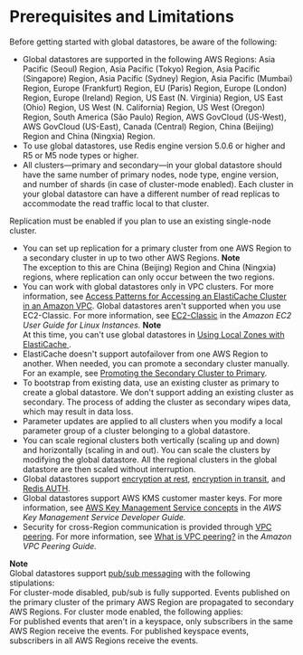# Prerequisites and Limitations<a name="Redis-Global-Datastores-Getting-Started"></a>

Before getting started with global datastores, be aware of the following:
+ Global datastores are supported in the following AWS Regions: Asia Pacific \(Seoul\) Region, Asia Pacific \(Tokyo\) Region, Asia Pacific \(Singapore\) Region, Asia Pacific \(Sydney\) Region, Asia Pacific \(Mumbai\) Region, Europe \(Frankfurt\) Region, EU \(Paris\) Region, Europe \(London\) Region, Europe \(Ireland\) Region, US East \(N\. Virginia\) Region, US East \(Ohio\) Region, US West \(N\. California\) Region, US West \(Oregon\) Region, South America \(São Paulo\) Region, AWS GovCloud \(US\-West\), AWS GovCloud \(US\-East\), Canada \(Central\) Region, China \(Beijing\) Region and China \(Ningxia\) Region\. 
+ To use global datastores, use Redis engine version 5\.0\.6 or higher and R5 or M5 node types or higher\.
+  All clusters—primary and secondary—in your global datastore should have the same number of primary nodes, node type, engine version, and number of shards \(in case of cluster\-mode enabled\)\. Each cluster in your global datastore can have a different number of read replicas to accommodate the read traffic local to that cluster\. 

  Replication must be enabled if you plan to use an existing single\-node cluster\.
+ You can set up replication for a primary cluster from one AWS Region to a secondary cluster in up to two other AWS Regions\. 
**Note**  
The exception to this are China \(Beijing\) Region and China \(Ningxia\) regions, where replication can only occur between the two regions\. 
+ You can work with global datastores only in VPC clusters\. For more information, see [Access Patterns for Accessing an ElastiCache Cluster in an Amazon VPC](elasticache-vpc-accessing.md)\. Global datastores aren't supported when you use EC2\-Classic\. For more information, see [EC2\-Classic](https://docs.aws.amazon.com//AWSEC2/latest/UserGuide/ec2-classic-platform.html) in the *Amazon EC2 User Guide for Linux Instances\.*
**Note**  
At this time, you can't use global datastores in [Using Local Zones with ElastiCache ](Local_zones.md)\.
+ ElastiCache doesn't support autofailover from one AWS Region to another\. When needed, you can promote a secondary cluster manually\. For an example, see [Promoting the Secondary Cluster to Primary](Redis-Global-Datastores-Console.md#Redis-Global-Datastores-Console-Promote-Secondary)\. 
+ To bootstrap from existing data, use an existing cluster as primary to create a global datastore\. We don't support adding an existing cluster as secondary\. The process of adding the cluster as secondary wipes data, which may result in data loss\. 
+ Parameter updates are applied to all clusters when you modify a local parameter group of a cluster belonging to a global datastore\. 
+ You can scale regional clusters both vertically \(scaling up and down\) and horizontally \(scaling in and out\)\. You can scale the clusters by modifying the global datastore\. All the regional clusters in the global datastore are then scaled without interruption\.
+ Global datastores support [encryption at rest](https://docs.aws.amazon.com/AmazonElastiCache/latest/red-ug/at-rest-encryption.html), [encryption in transit](https://docs.aws.amazon.com/AmazonElastiCache/latest/red-ug/in-transit-encryption.html), and [Redis AUTH](https://docs.aws.amazon.com/AmazonElastiCache/latest/red-ug/auth.html)\. 
+  Global datastores support AWS KMS customer master keys\. For more information, see [AWS Key Management Service concepts](https://docs.aws.amazon.com/kms/latest/developerguide/concepts.html#master_keys) in the *AWS Key Management Service Developer Guide\.* 
+  Security for cross\-Region communication is provided through [VPC peering](https://docs.aws.amazon.com/vpc/latest/peering/what-is-vpc-peering.html)\. For more information, see [What is VPC peering?](https://docs.aws.amazon.com/vpc/latest/peering/what-is-vpc-peering.html) in the *Amazon VPC Peering Guide\.* 

**Note**  
Global datastores support [pub/sub messaging](https://docs.aws.amazon.com/AmazonElastiCache/latest/red-ug/elasticache-use-cases.html#elasticache-for-redis-use-cases-messaging) with the following stipulations:  
For cluster\-mode disabled, pub/sub is fully supported\. Events published on the primary cluster of the primary AWS Region are propagated to secondary AWS Regions\.
For cluster mode enabled, the following applies:  
For published events that aren't in a keyspace, only subscribers in the same AWS Region receive the events\.
For published keyspace events, subscribers in all AWS Regions receive the events\.